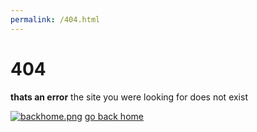 ```yaml
---
permalink: /404.html
---
```

# 404
**thats an error**
the site you were looking for does not exist

[![backhome.png](https://felix978.github.io "backhome.png")](https://i.ibb.co/dBSKRTL/chonket.png "backhome.png")
[go back home](https://felix978.github.io "go back home")

